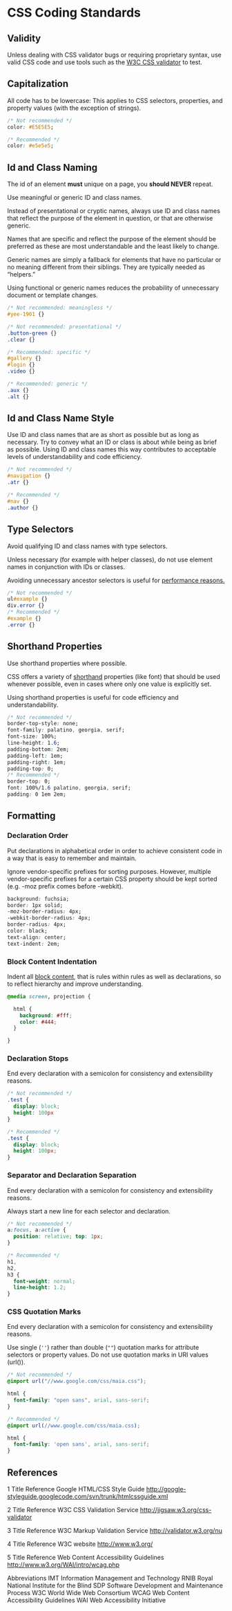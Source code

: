 # CSS Coding Standards

## Validity

Unless dealing with CSS validator bugs or requiring proprietary syntax, use valid CSS code and use tools such as the [W3C CSS validator](http://jigsaw.w3.org/css-validator/) to test.

## Capitalization

All code has to be lowercase: This applies to CSS selectors, properties, and property values (with the exception of strings).

```css
/* Not recommended */
color: #E5E5E5;

/* Recommended */
color: #e5e5e5;
```

## Id and Class Naming

The id of an element **must** unique on a page, you **should NEVER** repeat.

Use meaningful or generic ID and class names.

Instead of presentational or cryptic names, always use ID and class names that reflect the purpose of the element in question, or that are otherwise generic.

Names that are specific and reflect the purpose of the element should be preferred as these are most understandable and the least likely to change.

Generic names are simply a fallback for elements that have no particular or no meaning different from their siblings. They are typically needed as “helpers.”

Using functional or generic names reduces the probability of unnecessary document or template changes.

```css
/* Not recommended: meaningless */
#yee-1901 {}

/* Not recommended: presentational */
.button-green {}
.clear {}

/* Recommended: specific */
#gallery {}
#login {}
.video {}

/* Recommended: generic */
.aux {}
.alt {}
```

## Id and Class Name Style

Use ID and class names that are as short as possible but as long as necessary. Try to convey what an ID or class is about while being as brief as possible.
Using ID and class names this way contributes to acceptable levels of understandability and code efficiency.

```css
/* Not recommended */
#navigation {}
.atr {}

/* Recommended */
#nav {}
.author {}
```

## Type Selectors

Avoid qualifying ID and class names with type selectors.

Unless necessary (for example with helper classes), do not use element names in conjunction with IDs or classes.

Avoiding unnecessary ancestor selectors is useful for [performance reasons.](http://www.stevesouders.com/blog/2009/06/18/simplifying-css-selectors/)

```css
/* Not recommended */
ul#example {}
div.error {}
/* Recommended */
#example {}
.error {}
```

## Shorthand Properties

Use shorthand properties where possible.

CSS offers a variety of [shorthand](http://www.w3.org/TR/CSS21/about.html#shorthand) properties (like font) that should be used whenever possible, even in cases where only one value is explicitly set.

Using shorthand properties is useful for code efficiency and understandability.

```css
/* Not recommended */
border-top-style: none;
font-family: palatino, georgia, serif;
font-size: 100%;
line-height: 1.6;
padding-bottom: 2em;
padding-left: 1em;
padding-right: 1em;
padding-top: 0;
/* Recommended */
border-top: 0;
font: 100%/1.6 palatino, georgia, serif;
padding: 0 1em 2em;
```

## Formatting

### Declaration Order

Put declarations in alphabetical order in order to achieve consistent code in a way that is easy to remember and maintain.

Ignore vendor-specific prefixes for sorting purposes. However, multiple vendor-specific prefixes for a certain CSS property should be kept sorted (e.g. -moz prefix comes before -webkit).

```css
background: fuchsia;
border: 1px solid;
-moz-border-radius: 4px;
-webkit-border-radius: 4px;
border-radius: 4px;
color: black;
text-align: center;
text-indent: 2em;
```

### Block Content Indentation

Indent all [block content](http://www.w3.org/TR/CSS21/syndata.html#block), that is rules within rules as well as declarations, so to reflect hierarchy and improve understanding.

```css
@media screen, projection {

  html {
    background: #fff;
    color: #444;
  }

}
```

### Declaration Stops

End every declaration with a semicolon for consistency and extensibility reasons.

```css
/* Not recommended */
.test {
  display: block;
  height: 100px
}

/* Recommended */
.test {
  display: block;
  height: 100px;
}
```

### Separator and Declaration Separation

End every declaration with a semicolon for consistency and extensibility reasons.

Always start a new line for each selector and declaration.

```css
/* Not recommended */
a:focus, a:active {
  position: relative; top: 1px;
}

/* Recommended */
h1,
h2,
h3 {
  font-weight: normal;
  line-height: 1.2;
}
```

### CSS Quotation Marks

End every declaration with a semicolon for consistency and extensibility reasons.

Use single (`''`) rather than double (`""`) quotation marks for attribute selectors or property values. Do not use quotation marks in URI values (url()).

```css
/* Not recommended */
@import url("//www.google.com/css/maia.css");

html {
  font-family: "open sans", arial, sans-serif;
}

/* Recommended */
@import url(//www.google.com/css/maia.css);

html {
  font-family: 'open sans', arial, sans-serif;
}
```

## References

1 Title
Reference Google HTML/CSS Style Guide
<http://google-styleguide.googlecode.com/svn/trunk/htmlcssguide.xml>

2 Title
Reference W3C CSS Validation Service
<http://jigsaw.w3.org/css-validator>

3 Title
Reference W3C Markup Validation Service
<http://validator.w3.org/nu>

4 Title
Reference W3C website
<http://www.w3.org/>

5 Title
Reference Web Content Accessibility Guidelines
<http://www.w3.org/WAI/intro/wcag.php>

Abbreviations
IMT Information Management and Technology
RNIB Royal National Institute for the Blind
SDP Software Development and Maintenance Process
W3C World Wide Web Consortium
WCAG Web Content Accessibility Guidelines
WAI Web Accessibility Initiative
